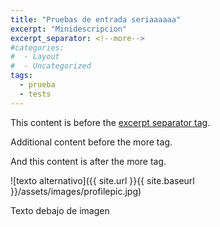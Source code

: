 ```yaml
---
title: "Pruebas de entrada seriaaaaaa"
excerpt: "Minidescripcion"
excerpt_separator: <!--more-->
#categories:
#  - Layout
#  - Uncategorized
tags:
  - prueba
  - tests
---
```


This content is before the [excerpt separator tag](http://jekyllrb.com/docs/posts/#post-excerpts).

Additional content before the more tag.

<!--more-->

And this content is after the more tag.

![texto alternativo]({{ site.url }}{{ site.baseurl }}/assets/images/profilepic.jpg)

Texto debajo de imagen